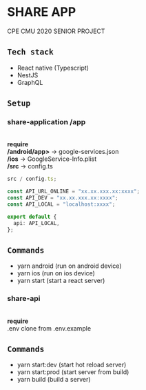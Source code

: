 # SHARE APP

CPE CMU 2020 SENIOR PROJECT

## `Tech stack`

- React native (Typescript)
- NestJS
- GraphQL

## `Setup`

### share-application /app <br>

<br><b>require</b> <br>
<b>/android/app></b> -> google-services.json
<br>
<b>/ios</b> -> GoogleService-Info.plist
<br>
<b>/src</b> -> config.ts
<br>

```ts
src / config.ts;

const API_URL_ONLINE = "xx.xx.xxx.xx:xxxx";
const API_DEV = "xx.xx.xxx.xx:xxxx";
const API_LOCAL = "localhost:xxxx";

export default {
  api: API_LOCAL,
};
```

## `Commands`

- yarn android (run on android device)
- yarn ios (run on ios device)
- yarn start (start a react server)

### share-api

<br><b>require</b> <br> .env clone from .env.example

## `Commands`

- yarn start:dev (start hot reload server)
- yarn start:prod (start server from build)
- yarn build (build a server)
